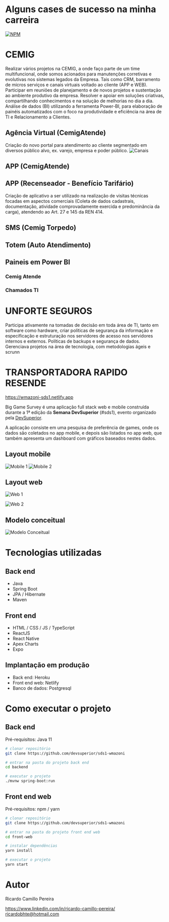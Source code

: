# Alguns cases de sucesso na minha carreira
[![NPM](https://img.shields.io/npm/l/react)](https://github.com/Ricardobhte/Readme/blob/main/LICENSE) 

# CEMIG

Realizar vários projetos na CEMIG, a onde faço parte de um time multifuncional, onde somos acionados para manutenções corretivas e evolutivas nos sistemas legados da Empresa. Tais como CRM, barramento de micros serviços e canais virtuais voltado ao cliente (APP e WEB). 
Participar em reuniões de planejamento e de novos projetos e sustentação ao ambiente produtivo da empresa. 
Resolver e apoiar em soluções criativas, compartilhando conhecimentos e na solução de melhorias no dia a dia. Análise de dados (BI) utilizando a ferramenta Power-BI, para elaboração de painéis automatizados com o foco na produtividade e eficiência na área de TI e Relacionamento a Clientes.

## Agência Virtual (CemigAtende)
Criação do novo portal para atendimento ao cliente segmentado em diversos público alvo, ex. varejo, empresa e poder público.
![Canais](https://github.com/Ricardobhte/Readme/blob/main/imagens/Canais%20-%20Cemig.jpg)

## APP (CemigAtende)

## APP (Recenseador - Benefício Tarifário)
Criação de aplicativo a ser utilizado na realização de visitas técnicas focadas em aspectos comerciais (Coleta de dados cadastrais, documentação, atividade comprovadamente exercida e predominância da carga), atendendo ao Art. 27 e 145 da REN 414.

## SMS (Cemig Torpedo)

## Totem (Auto Atendimento)

## Paineis em Power BI

### Cemig Atende
### Chamados TI

# UNFORTE SEGUROS

Participa ativamente na tomadas de decisão em toda área de TI, tanto em software como hardware, criar políticas de segurança da informação e especificação e estruturação nos servidores de acesso nos servidores internos e externos. Políticas de backups e segurança de dados. Gerenciava projetos na área de tecnologia, com metodologias ágeis e scrunn

# TRANSPORTADORA RAPIDO RESENDE

https://wmazoni-sds1.netlify.app

Big Game Survey é uma aplicação full stack web e mobile construída durante a 1ª edição da **Semana DevSuperior** (#sds1), evento organizado pela [DevSuperior](https://devsuperior.com "Site da DevSuperior").

A aplicação consiste em uma pesquisa de preferência de games, onde os dados são coletados no app mobile, e depois são listados no app web, que também apresenta um dashboard com gráficos baseados nestes dados.

## Layout mobile
![Mobile 1](https://github.com/acenelio/assets/raw/main/sds1/mobile1.png) ![Mobile 2](https://github.com/acenelio/assets/raw/main/sds1/mobile2.png)

## Layout web
![Web 1](https://github.com/acenelio/assets/raw/main/sds1/web1.png)

![Web 2](https://github.com/acenelio/assets/raw/main/sds1/web2.png)

## Modelo conceitual
![Modelo Conceitual](https://github.com/acenelio/assets/raw/main/sds1/modelo-conceitual.png)

# Tecnologias utilizadas
## Back end
- Java
- Spring Boot
- JPA / Hibernate
- Maven
## Front end
- HTML / CSS / JS / TypeScript
- ReactJS
- React Native
- Apex Charts
- Expo
## Implantação em produção
- Back end: Heroku
- Front end web: Netlify
- Banco de dados: Postgresql

# Como executar o projeto

## Back end
Pré-requisitos: Java 11

```bash
# clonar repositório
git clone https://github.com/devsuperior/sds1-wmazoni

# entrar na pasta do projeto back end
cd backend

# executar o projeto
./mvnw spring-boot:run
```

## Front end web
Pré-requisitos: npm / yarn

```bash
# clonar repositório
git clone https://github.com/devsuperior/sds1-wmazoni

# entrar na pasta do projeto front end web
cd front-web

# instalar dependências
yarn install

# executar o projeto
yarn start
```

# Autor

Ricardo Camillo Pereira

https://www.linkedin.com/in/ricardo-camillo-pereira/
ricardobhte@hotmail.com

